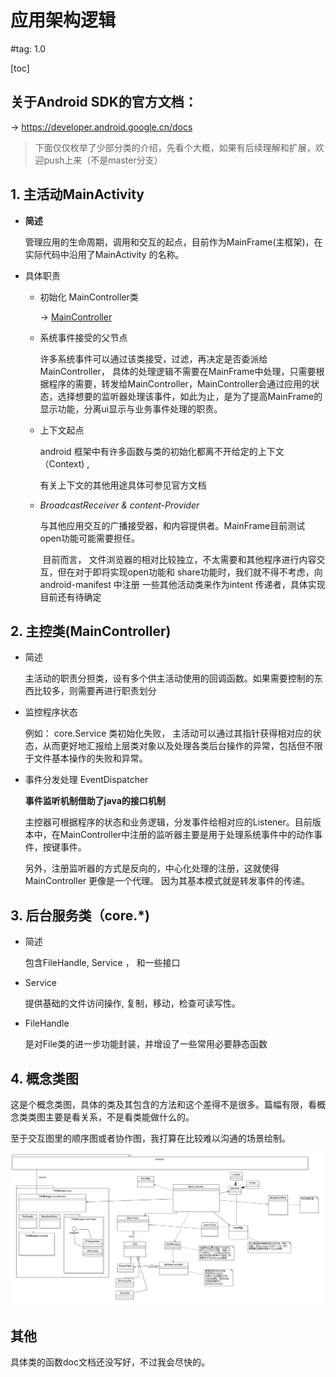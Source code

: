 # 应用架构逻辑



#tag: 1.0

[toc]

## 关于Android SDK的官方文档：

-> https://developer.android.google.cn/docs



> 下面仅仅枚举了少部分类的介绍，先看个大概，如果有后续理解和扩展，欢迎push上来（不是master分支）



## 1. 主活动MainActivity 

* **简述**

  管理应用的生命周期，调用和交互的起点，目前作为MainFrame(主框架)，在实际代码中沿用了MainActivity 的名称。

* 具体职责

  * 初始化 MainController类

    -> [MainController](#main-controller)

  * 系统事件接受的父节点

    许多系统事件可以通过该类接受，过滤，再决定是否委派给MainController， 具体的处理逻辑不需要在MainFrame中处理，只需要根据程序的需要，转发给MainController，MainController会通过应用的状态，选择想要的监听器处理该事件，如此为止，是为了提高MainFrame的显示功能，分离ui显示与业务事件处理的职责。

  * 上下文起点

    android 框架中有许多函数与类的初始化都离不开给定的上下文（Context) ,

    有关上下文的其他用途具体可参见官方文档

  * *BroadcastReceiver & content-Provider* 

    ​	与其他应用交互的广播接受器，和内容提供者。MainFrame目前测试open功能可能需要担任。 

    ​	目前而言， 文件浏览器的相对比较独立，不太需要和其他程序进行内容交互，但在对于即将实现open功能和 share功能时，我们就不得不考虑，向android-manifest 中注册 一些其他活动类来作为intent 传递者，具体实现目前还有待确定





## <span id="main-controller">2. 主控类(MainController)</span>

 * 简述

   主活动的职责分担类，设有多个供主活动使用的回调函数。如果需要控制的东西比较多，则需要再进行职责划分

* 监控程序状态

  例如： core.Service 类初始化失败， 主活动可以通过其指针获得相对应的状态，从而更好地汇报给上层类对象以及处理各类后台操作的异常，包括但不限于文件基本操作的失败和异常。

* 事件分发处理 EventDispatcher

  **事件监听机制借助了java的接口机制**

  ​	主控器可根据程序的状态和业务逻辑，分发事件给相对应的Listener。目前版本中，在MainController中注册的监听器主要是用于处理系统事件中的动作事件，按键事件。

  ​	另外，注册监听器的方式是反向的，中心化处理的注册，这就使得MainController 更像是一个代理。 因为其基本模式就是转发事件的传递。

  

## 3. 后台服务类（core.*)

 * 简述

   包含FileHandle, Service ， 和一些接口

* Service 

  提供基础的文件访问操作, 复制，移动，检查可读写性。 

* FileHandle 

  是对File类的进一步功能封装，并增设了一些常用必要静态函数





## 4. 概念类图

这是个概念类图，具体的类及其包含的方法和这个差得不是很多。篇幅有限，看概念类类图主要是看关系，不是看类能做什么的。

至于交互图里的顺序图或者协作图，我打算在比较难以沟通的场景绘制。

![ConceptClassDiagram](architecture_description.assets/ConceptClassDiagram.png)

## 其他

具体类的函数doc文档还没写好，不过我会尽快的。 